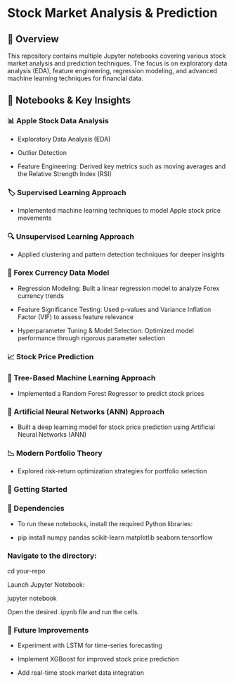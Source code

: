 # Stock Market Analysis & Prediction

## 📌 Overview

This repository contains multiple Jupyter notebooks covering various stock market analysis and prediction techniques. The focus is on exploratory data analysis (EDA), feature engineering, regression modeling, and advanced machine learning techniques for financial data.

## 📂 Notebooks & Key Insights 

### 📊 Apple Stock Data Analysis

- Exploratory Data Analysis (EDA)

- Outlier Detection

- Feature Engineering: Derived key metrics such as moving averages and the Relative Strength Index (RSI)

### 🏷 Supervised Learning Approach

- Implemented machine learning techniques to model Apple stock price movements

### 🔍 Unsupervised Learning Approach

- Applied clustering and pattern detection techniques for deeper insights

### 💱 Forex Currency Data Model

- Regression Modeling: Built a linear regression model to analyze Forex currency trends

- Feature Significance Testing: Used p-values and Variance Inflation Factor (VIF) to assess feature relevance

- Hyperparameter Tuning & Model Selection: Optimized model performance through rigorous parameter selection

### 📈 Stock Price Prediction

### 🌲 Tree-Based Machine Learning Approach

- Implemented a Random Forest Regressor to predict stock prices

### 🤖 Artificial Neural Networks (ANN) Approach

- Built a deep learning model for stock price prediction using Artificial Neural Networks (ANN)

### 📉 Modern Portfolio Theory

- Explored risk-return optimization strategies for portfolio selection

### 🚀 Getting Started

### 🔧 Dependencies

- To run these notebooks, install the required Python libraries:

- pip install numpy pandas scikit-learn matplotlib seaborn tensorflow

### Navigate to the directory:

cd your-repo

Launch Jupyter Notebook:

jupyter notebook

Open the desired .ipynb file and run the cells.

### 🔮 Future Improvements

- Experiment with LSTM for time-series forecasting

- Implement XGBoost for improved stock price prediction

- Add real-time stock market data integration
